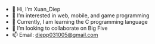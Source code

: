 - 👋 Hi, I’m Xuan_Diep
- 👀 I’m interested in web, mobile, and game programming
- 🌱 Currently, I am learning the C programming language
- 💞️ I’m looking to collaborate on Big Five
- 📫 Email: diepp031005@gmail.com


